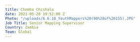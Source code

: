 ```yaml
---
title: Chomba Chishala
date: 2021-05-20 19:52:00 Z
Photo: "/uploads/6.6.18_YouthMappers%20(90%20of%20155).JPG"
Job Title: Senior Mapping Supervisor
Country: Zambia
Team: Global
---
```


